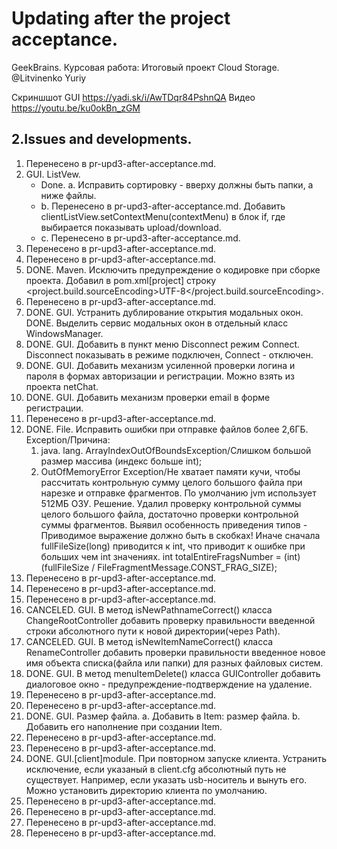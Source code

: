 # Updating after the project acceptance. 
GeekBrains. Курсовая работа: Итоговый проект Cloud Storage.
@Litvinenko Yuriy

Скриншшот GUI https://yadi.sk/i/AwTDqr84PshnQA
Видео https://youtu.be/ku0okBn_zGM

## 2.Issues and developments.
1. Перенесено в pr-upd3-after-acceptance.md.
2. GUI. ListVew. 
	- Done. a. Исправить сортировку - вверху должны быть папки, а ниже файлы. 
	- b. Перенесено в pr-upd3-after-acceptance.md.
	Добавить clientListView.setContextMenu(contextMenu) в блок if, где выбирается показывать upload/download.
    - c. Перенесено в pr-upd3-after-acceptance.md.
4. Перенесено в pr-upd3-after-acceptance.md.
5. Перенесено в pr-upd3-after-acceptance.md.
20. DONE. Maven. Исключить предупреждение о кодировке при сборке проекта. 
    Добавил в <properties> pom.xml[project] строку 
    <project.build.sourceEncoding>UTF-8</project.build.sourceEncoding>.
21. Перенесено в pr-upd3-after-acceptance.md.
22. DONE. GUI. Устранить дублирование открытия модальных окон.
    DONE. Выделить сервис модальных окон в отдельный класс WindowsManager.
23. DONE. GUI. Добавить в пункт меню Disconnect режим Connect. 
    Disconnect показывать в режиме подключен, Connect - отключен.
24. DONE. GUI. Добавить механизм усиленной проверки логина и пароля в 
    формах авторизации и регистрации.
    Можно взять из проекта netChat.
25. DONE. GUI. Добавить механизм проверки email в форме регистрации.
26. Перенесено в pr-upd3-after-acceptance.md.
27. DONE. File. Исправить ошибки при отправке файлов более 2,6ГБ.
    Exception/Причина: 
    1. java. lang. ArrayIndexOutOfBoundsException/Слишком большой размер массива
        (индекс больше int);
    2. OutOfMemoryError Exception/Не хватает памяти кучи, чтобы рассчитать контрольную сумму 
    целого большого файла при нарезке и отправке фрагментов. По умолчанию jvm использует 512МБ ОЗУ.
    Решение. Удалил проверку контрольной суммы целого большого файла, достаточно проверки 
    контрольной суммы фрагментов.
    Выявил особенность приведения типов - Приводимое выражение должно быть в скобках!
    Иначе сначала fullFileSize(long) приводится к int, что приводит к ошибке при больших чем int значениях.
    int totalEntireFragsNumber = (int) (fullFileSize / FileFragmentMessage.CONST_FRAG_SIZE);
28. Перенесено в pr-upd3-after-acceptance.md.
29. Перенесено в pr-upd3-after-acceptance.md.
30. Перенесено в pr-upd3-after-acceptance.md.
31. CANCELED. GUI. В метод isNewPathnameCorrect() класса ChangeRootController добавить проверку правильности 
    введенной строки абсолютного пути к новой директории(через Path).
32. CANCELED. GUI. В метод isNewItemNameCorrect() класса RenameController добавить проверки правильности 
    введенное новое имя объекта списка(файла или папки) для разных файловых систем.
33. DONE. GUI. В метод menuItemDelete() класса GUIController добавить диалоговое окно - 
    предупреждение-подтверждение на удаление.
34. Перенесено в pr-upd3-after-acceptance.md.
35. Перенесено в pr-upd3-after-acceptance.md.  
36. DONE. GUI. Размер файла.
    a. Добавить в Item: размер файла. 
    b. Добавить его наполнение при создании Item.
37. Перенесено в pr-upd3-after-acceptance.md.
38. Перенесено в pr-upd3-after-acceptance.md.
39. DONE. GUI.[client]module. При повторном запуске клиента.
    Устранить исключение, если указаный в client.cfg абсолютный путь не существует.
    Например, если указать usb-носитель и вынуть его. 
    Можно установить директорию клиента по умолчанию.
40. Перенесено в pr-upd3-after-acceptance.md.
41. Перенесено в pr-upd3-after-acceptance.md.
42. Перенесено в pr-upd3-after-acceptance.md.
43. Перенесено в pr-upd3-after-acceptance.md.